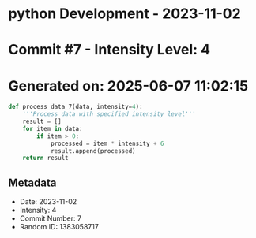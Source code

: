 ﻿# python Development - 2023-11-02
# Commit #7 - Intensity Level: 4
# Generated on: 2025-06-07 11:02:15
```python
def process_data_7(data, intensity=4):
    '''Process data with specified intensity level'''
    result = []
    for item in data:
        if item > 0:
            processed = item * intensity + 6
            result.append(processed)
    return result
```
## Metadata
- Date: 2023-11-02
- Intensity: 4
- Commit Number: 7
- Random ID: 1383058717
